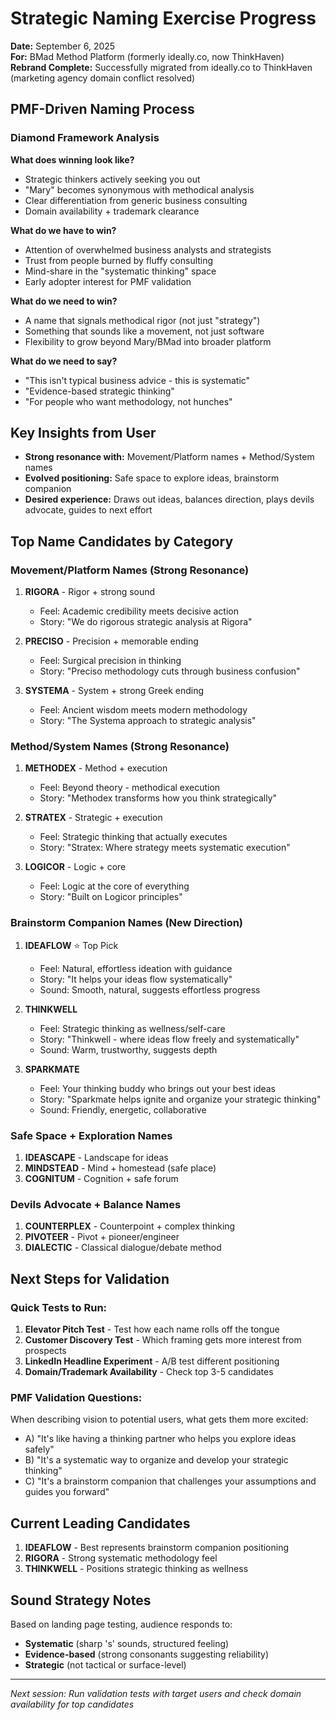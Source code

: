 # Strategic Naming Exercise Progress
**Date:** September 6, 2025  
**For:** BMad Method Platform (formerly ideally.co, now ThinkHaven)  
**Rebrand Complete:** Successfully migrated from ideally.co to ThinkHaven (marketing agency domain conflict resolved)  

## PMF-Driven Naming Process

### Diamond Framework Analysis
**What does winning look like?**
- Strategic thinkers actively seeking you out
- "Mary" becomes synonymous with methodical analysis  
- Clear differentiation from generic business consulting
- Domain availability + trademark clearance

**What do we have to win?**
- Attention of overwhelmed business analysts and strategists
- Trust from people burned by fluffy consulting  
- Mind-share in the "systematic thinking" space
- Early adopter interest for PMF validation

**What do we need to win?**
- A name that signals methodical rigor (not just "strategy")
- Something that sounds like a movement, not just software
- Flexibility to grow beyond Mary/BMad into broader platform

**What do we need to say?**
- "This isn't typical business advice - this is systematic"
- "Evidence-based strategic thinking" 
- "For people who want methodology, not hunches"

## Key Insights from User
- **Strong resonance with:** Movement/Platform names + Method/System names
- **Evolved positioning:** Safe space to explore ideas, brainstorm companion
- **Desired experience:** Draws out ideas, balances direction, plays devils advocate, guides to next effort

## Top Name Candidates by Category

### Movement/Platform Names (Strong Resonance)
1. **RIGORA** - Rigor + strong sound
   - Feel: Academic credibility meets decisive action
   - Story: "We do rigorous strategic analysis at Rigora"
   
2. **PRECISO** - Precision + memorable ending
   - Feel: Surgical precision in thinking
   - Story: "Preciso methodology cuts through business confusion"
   
3. **SYSTEMA** - System + strong Greek ending
   - Feel: Ancient wisdom meets modern methodology
   - Story: "The Systema approach to strategic analysis"

### Method/System Names (Strong Resonance) 
1. **METHODEX** - Method + execution
   - Feel: Beyond theory - methodical execution
   - Story: "Methodex transforms how you think strategically"
   
2. **STRATEX** - Strategic + execution  
   - Feel: Strategic thinking that actually executes
   - Story: "Stratex: Where strategy meets systematic execution"
   
3. **LOGICOR** - Logic + core
   - Feel: Logic at the core of everything
   - Story: "Built on Logicor principles"

### Brainstorm Companion Names (New Direction)
1. **IDEAFLOW** ⭐ Top Pick
   - Feel: Natural, effortless ideation with guidance
   - Story: "It helps your ideas flow systematically"
   - Sound: Smooth, natural, suggests effortless progress
   
2. **THINKWELL** 
   - Feel: Strategic thinking as wellness/self-care
   - Story: "Thinkwell - where ideas flow freely and systematically"
   - Sound: Warm, trustworthy, suggests depth
   
3. **SPARKMATE**
   - Feel: Your thinking buddy who brings out your best ideas
   - Story: "Sparkmate helps ignite and organize your strategic thinking" 
   - Sound: Friendly, energetic, collaborative

### Safe Space + Exploration Names
1. **IDEASCAPE** - Landscape for ideas
2. **MINDSTEAD** - Mind + homestead (safe place)  
3. **COGNITUM** - Cognition + safe forum

### Devils Advocate + Balance Names
1. **COUNTERPLEX** - Counterpoint + complex thinking
2. **PIVOTEER** - Pivot + pioneer/engineer
3. **DIALECTIC** - Classical dialogue/debate method

## Next Steps for Validation

### Quick Tests to Run:
1. **Elevator Pitch Test** - Test how each name rolls off the tongue
2. **Customer Discovery Test** - Which framing gets more interest from prospects
3. **LinkedIn Headline Experiment** - A/B test different positioning
4. **Domain/Trademark Availability** - Check top 3-5 candidates

### PMF Validation Questions:
When describing vision to potential users, what gets them more excited:
- A) "It's like having a thinking partner who helps you explore ideas safely"
- B) "It's a systematic way to organize and develop your strategic thinking"  
- C) "It's a brainstorm companion that challenges your assumptions and guides you forward"

## Current Leading Candidates
1. **IDEAFLOW** - Best represents brainstorm companion positioning
2. **RIGORA** - Strong systematic methodology feel
3. **THINKWELL** - Positions strategic thinking as wellness

## Sound Strategy Notes
Based on landing page testing, audience responds to:
- **Systematic** (sharp 's' sounds, structured feeling)
- **Evidence-based** (strong consonants suggesting reliability)
- **Strategic** (not tactical or surface-level)

---
*Next session: Run validation tests with target users and check domain availability for top candidates*